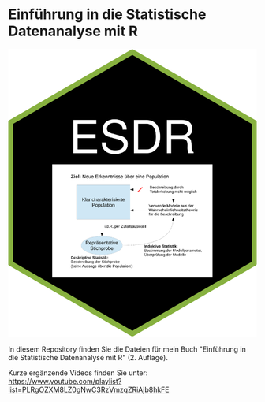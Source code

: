 # Einführung in die Statistische Datenanalyse mit R

![ESDR](hex-ESDR.png)

In diesem Repository finden Sie die Dateien für mein Buch "Einführung in die Statistische Datenanalyse mit R" (2. Auflage).

Kurze ergänzende Videos finden Sie unter: <https://www.youtube.com/playlist?list=PLRgOZXM8LZ0gNwC3RzVmzqZRiAjb8hkFE>

